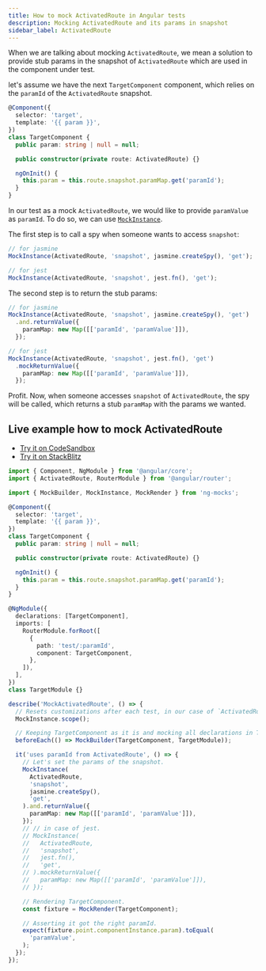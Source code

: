 ```yaml
---
title: How to mock ActivatedRoute in Angular tests 
description: Mocking ActivatedRoute and its params in snapshot
sidebar_label: ActivatedRoute
---
```


When we are talking about mocking `ActivatedRoute`,
we mean a solution to provide stub params in the snapshot of `ActivatedRoute`
which are used in the component under test.

let's assume we have the next `TargetComponent` component,
which relies on the `paramId` of the `ActivatedRoute` snapshot. 

```ts
@Component({
  selector: 'target',
  template: '{{ param }}',
})
class TargetComponent {
  public param: string | null = null;

  public constructor(private route: ActivatedRoute) {}

  ngOnInit() {
    this.param = this.route.snapshot.paramMap.get('paramId');
  }
}
```

In our test as a mock `ActivatedRoute`, we would like to provide `paramValue` as `paramId`.
To do so, we can use [`MockInstance`](/api/MockInstance.md).

The first step is to call a spy when someone wants to access `snapshot`: 

```ts
// for jasmine
MockInstance(ActivatedRoute, 'snapshot', jasmine.createSpy(), 'get');

// for jest
MockInstance(ActivatedRoute, 'snapshot', jest.fn(), 'get');
```

The second step is to return the stub params:

```ts
// for jasmine
MockInstance(ActivatedRoute, 'snapshot', jasmine.createSpy(), 'get')
  .and.returnValue({
    paramMap: new Map([['paramId', 'paramValue']]),
  });

// for jest
MockInstance(ActivatedRoute, 'snapshot', jest.fn(), 'get')
  .mockReturnValue({
    paramMap: new Map([['paramId', 'paramValue']]),
  });
```

Profit. Now, when someone accesses `snapshot` of `ActivatedRoute`, the spy will be called,
which returns a stub `paramMap` with the params we wanted.

## Live example how to mock ActivatedRoute

- [Try it on CodeSandbox](https://codesandbox.io/s/github/help-me-mom/ng-mocks-sandbox/tree/tests?file=/src/examples/MockActivatedRoute/test.spec.ts&initialpath=%3Fspec%3DMockActivatedRoute)
- [Try it on StackBlitz](https://stackblitz.com/github/help-me-mom/ng-mocks-sandbox/tree/tests?file=src/examples/MockActivatedRoute/test.spec.ts&initialpath=%3Fspec%3DMockActivatedRoute)

```ts title="https://github.com/help-me-mom/ng-mocks/blob/master/examples/MockActivatedRoute/test.spec.ts"
import { Component, NgModule } from '@angular/core';
import { ActivatedRoute, RouterModule } from '@angular/router';

import { MockBuilder, MockInstance, MockRender } from 'ng-mocks';

@Component({
  selector: 'target',
  template: '{{ param }}',
})
class TargetComponent {
  public param: string | null = null;

  public constructor(private route: ActivatedRoute) {}

  ngOnInit() {
    this.param = this.route.snapshot.paramMap.get('paramId');
  }
}

@NgModule({
  declarations: [TargetComponent],
  imports: [
    RouterModule.forRoot([
      {
        path: 'test/:paramId',
        component: TargetComponent,
      },
    ]),
  ],
})
class TargetModule {}

describe('MockActivatedRoute', () => {
  // Resets customizations after each test, in our case of `ActivatedRoute`.
  MockInstance.scope();

  // Keeping TargetComponent as it is and mocking all declarations in TargetModule.
  beforeEach(() => MockBuilder(TargetComponent, TargetModule));

  it('uses paramId from ActivatedRoute', () => {
    // Let's set the params of the snapshot.
    MockInstance(
      ActivatedRoute,
      'snapshot',
      jasmine.createSpy(),
      'get',
    ).and.returnValue({
      paramMap: new Map([['paramId', 'paramValue']]),
    });
    // // in case of jest.
    // MockInstance(
    //   ActivatedRoute,
    //   'snapshot',
    //   jest.fn(),
    //   'get',
    // ).mockReturnValue({
    //   paramMap: new Map([['paramId', 'paramValue']]),
    // });

    // Rendering TargetComponent.
    const fixture = MockRender(TargetComponent);

    // Asserting it got the right paramId.
    expect(fixture.point.componentInstance.param).toEqual(
      'paramValue',
    );
  });
});
```
